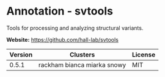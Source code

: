# Annotation - svtools

Tools for processing and analyzing structural variants.



**Website:** <https://github.com/hall-lab/svtools>

| Version | Clusters | License |
| ------- | -------- | ------- |
| 0.5.1 | rackham bianca miarka snowy | MIT |
